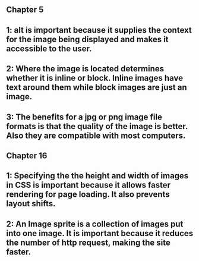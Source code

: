 ## Chapter 5
## 1: alt is important because it supplies the context for the image being displayed and makes it accessible to the user.
## 2: Where the image is located determines whether it is inline or block. Inline images have text around them while block images are just an image.
## 3: The benefits for a jpg or png image file formats is that the quality of the image is better. Also they are compatible with most computers.  
## Chapter 16
## 1: Specifying the the height and width of images in CSS is important because it allows faster rendering for page loading. It also prevents layout shifts.
## 2: An Image sprite is a collection of images put into one image. It is important because it reduces the number of http request, making the site faster. 
